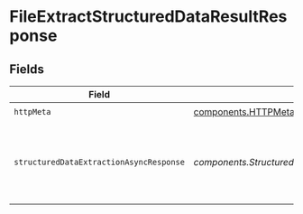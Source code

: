 # FileExtractStructuredDataResultResponse


## Fields

| Field                                                                     | Type                                                                      | Required                                                                  | Description                                                               | Example                                                                   |
| ------------------------------------------------------------------------- | ------------------------------------------------------------------------- | ------------------------------------------------------------------------- | ------------------------------------------------------------------------- | ------------------------------------------------------------------------- |
| `httpMeta`                                                                | [components.HTTPMetadata](../../models/components/httpmetadata.md)        | :heavy_check_mark:                                                        | N/A                                                                       |                                                                           |
| `structuredDataExtractionAsyncResponse`                                   | *components.StructuredDataExtractionAsyncResponse*                        | :heavy_minus_sign:                                                        | Result of the operation. Can be pending, completed or failed.             | {<br/>"$ref": "#/components/examples/StructuredDataExtractionAsyncResponse"<br/>} |